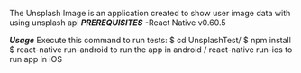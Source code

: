 The Unsplash Image is an application created to show user image data with using unsplash api
**_PREREQUISITES_**
-React Native v0.60.5

**_Usage_**
Execute this command to run tests:
$ cd UnsplashTest/
$ npm install
\$ react-native run-android to run the app in android / react-native run-ios to run app in iOS
